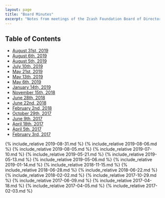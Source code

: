 ```yaml
---
layout: page
title: "Board Minutes"
excerpt: "Notes from meetings of the Zcash Foundation Board of Directors."
---
```


## Table of Contents

- [August 31st, 2019](#august-31-2019)
- [August 6th, 2019](#august-6-2019)
- [August 5th, 2019](#august-5-2019)
- [July 10th, 2019](#july-10-2019)
- [May 21st, 2019](#may-21-2019)
- [May 13th, 2019](#may-13-2019)
- [May 6th, 2019](#may-6-2019)
- [January 14th, 2019](#january-14-2019)
- [November 15th, 2018](#november-15-2018)
- [June 28th, 2018](#june-28-2018)
- [June 22nd, 2018](#june-22-2018)
- [February 2nd, 2018](#february-2-2018)
- [October 29th, 2017](#october-29-2017)
- [June 9th, 2017](#june-9-2017)
- [April 18th, 2017](#april-18-2017)
- [April 5th, 2017](#april-5-2017)
- [February 3rd, 2017](#february-3-2017)


{% include_relative 2019-08-31.md %}
{% include_relative 2019-08-06.md %}
{% include_relative 2019-08-05.md %}
{% include_relative 2019-07-10.md %}
{% include_relative 2019-05-21.md %}
{% include_relative 2019-05-13.md %}
{% include_relative 2019-05-06.md %}
{% include_relative 2019-01-14.md %}
{% include_relative 2018-11-15.md %}
{% include_relative 2018-06-28.md %}
{% include_relative 2018-06-22.md %}
{% include_relative 2018-02-02.md %}
{% include_relative 2017-10-29.md %}
{% include_relative 2017-06-09.md %}
{% include_relative 2017-04-18.md %}
{% include_relative 2017-04-05.md %}
{% include_relative 2017-02-03.md %}
